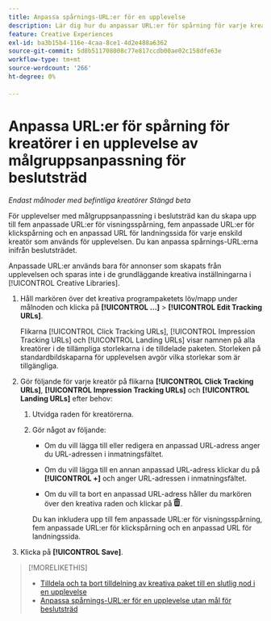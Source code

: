 ```yaml
---
title: Anpassa spårnings-URL:er för en upplevelse
description: Lär dig hur du anpassar URL:er för spårning för varje kreatör i en upplevelse med målgruppsanpassning för beslutsträd.
feature: Creative Experiences
exl-id: ba3b15b4-116e-4caa-8ce1-4d2e488a6362
source-git-commit: 5d8b511708008c77e817ccdb00ae02c158dfe63e
workflow-type: tm+mt
source-wordcount: '266'
ht-degree: 0%

---
```


# Anpassa URL:er för spårning för kreatörer i en upplevelse av målgruppsanpassning för beslutsträd

*Endast målnoder med befintliga kreatörer*
*Stängd beta*

För upplevelser med målgruppsanpassning i beslutsträd kan du skapa upp till fem anpassade URL:er för visningsspårning, fem anpassade URL:er för klickspårning och en anpassad URL för landningssida för varje enskild kreatör som används för upplevelsen. Du kan anpassa spårnings-URL:erna inifrån beslutsträdet.

Anpassade URL:er används bara för annonser som skapats från upplevelsen och sparas inte i de grundläggande kreativa inställningarna i [!UICONTROL Creative Libraries].

1. Håll markören över det kreativa programpaketets löv/mapp under målnoden och klicka på **[!UICONTROL ...]** > **[!UICONTROL Edit Tracking URLs]**.

   Flikarna [!UICONTROL Click Tracking URLs], [!UICONTROL Impression Tracking URLs] och [!UICONTROL Landing URLs] visar namnen på alla kreatörer i de tillämpliga storlekarna i de tilldelade paketen. Storleken på standardbildskaparna för upplevelsen avgör vilka storlekar som är tillgängliga.<!-- There's no distinct "Creative Sizes" setting. -->

1. Gör följande för varje kreatör på flikarna **[!UICONTROL Click Tracking URLs]**, **[!UICONTROL Impression Tracking URLs]** och **[!UICONTROL Landing URLs]** efter behov:

   1. Utvidga raden för kreatörerna.

   1. Gör något av följande:

      * Om du vill lägga till eller redigera en anpassad URL-adress anger du URL-adressen i inmatningsfältet.

      * Om du vill lägga till en annan anpassad URL-adress klickar du på **[!UICONTROL +]** och anger URL-adressen i inmatningsfältet.

      * Om du vill ta bort en anpassad URL-adress håller du markören över den kreativa raden och klickar på ![Ta bort](/help/creative/assets/delete.png "Ta bort").

      Du kan inkludera upp till fem anpassade URL:er för visningsspårning, fem anpassade URL:er för klickspårning och en anpassad URL för landningssida.

1. Klicka på **[!UICONTROL Save]**.

>[!MORELIKETHIS]
>
>* [Tilldela och ta bort tilldelning av kreativa paket till en slutlig nod i en upplevelse](/help/creative/experiences/experience-assign-creative-bundles.md)
>* [Anpassa spårnings-URL:er för en upplevelse utan mål för beslutsträd](experience-tracking-urls-no-targeting.md)
